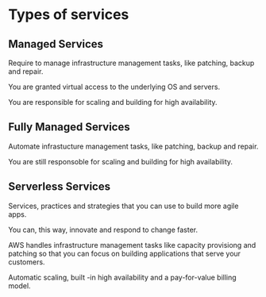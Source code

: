 # Types of services

## Managed Services

Require to manage infrastructure management tasks, like patching, backup and repair.

You are granted virtual access to the underlying OS and servers.

You are responsible for scaling and building for high availability.

## Fully Managed Services

Automate infrastucture management tasks, like patching, backup and repair.

You are still responsoble for scaling and building for high availability.

## Serverless Services

Services, practices and strategies that you can use to build more agile apps.

You can, this way, innovate and respond to change faster.

AWS handles infrastructure management tasks like capacity provisiong and patching so that you can focus on building applications that serve your customers.

Automatic scaling, built -in high availability and a pay-for-value billing model.


